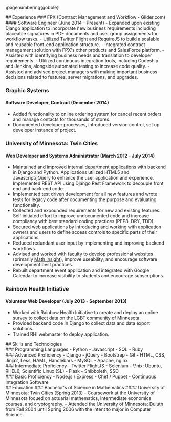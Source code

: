 \pagenumbering{gobble}

<div class='row' id='experience'>
<div class='col-xs-12'>
## Experience
### FPX (Contract Management and Workflow - Glider.com)
#### Software Engineer (June 2014 - Present)
- Expanded upon existing Django application to incorporate new business requirements including placeable signatures in PDF documents and user group assignments for workflow tasks.
- Utilized Twitter Flight and RequireJS to build a scalable and reusable front-end application structure.
- Integrated contract management solution with FPX's other products and SalesForce platform.
- Assisted with identifying business needs and translation to developer requirements.
- Utilized continuous integration tools, including Codeship and Jenkins, alongside automated testing to increase code quality.
- Assisted and advised project managers with making important business decisions related to features, server migrations, and upgrades.

### Graphic Systems
#### Software Developer, Contract (December 2014)
- Added functionality to online ordering system for cancel recent orders and manage contacts for thousands of stores.
- Documented developer processes, introduced version control, set up developer instance of project.

### University of Minnesota: Twin Cities
#### Web Developer and Systems Administrator (March 2012 - July 2014)
- Maintained and improved internal department applications with backend in Django and Python. Applications utilized HTML5 and Javascript/jQuery to enhance the user application and experience. Implemented REST API using Django Rest Framework to decouple front end and back end code.
- Implemented test driven development for all new features and wrote tests for legacy code after documenting the purpose and evaluating functionality.
- Collected and expounded requirements for new and existing features. Self initiated effort to improve undocumented code and increase compliancy with best standard coding practices (PEP8, DRY, TDD).
- Secured web applications by introducing and working with application owners and users to define access controls to specific parts of their applications.
- Reduced redundant user input by implementing and improving backend workflows.
- Advised and worked with faculty to develop professional websites (primarily [Math Insight](http://mathinsight.org)), improve useability, and encourage software development best practices.
- Rebuilt department event application and integrated with Google Calendar to increase visibility to students and encourage subscriptions.

### Rainbow Health Initiative
#### Volunteer Web Developer (July 2013 - September 2013)
- Worked with Rainbow Health Initiative to create and deploy an online survey to collect data on the LGBT community of Minnesota.
- Provided backend code in Django to collect data and data export solutions.
- Trained RHI webmaster to deploy application.
</div><!-- .col-xs-12 -->
</div><!-- #experience -->

<div id='skills' class='row'>
<div class='col-xs-12'>
## Skills and Technologies
<div id='programming-languages' class='proficiency col-xs-12 col-lg-6'>
### Programming Languages
- Python
- Javascript
- SQL
- Ruby
</div><!-- #programming-lanagues -->

<div id='advanced' class='proficiency col-xs-12 col-lg-6'>
### Advanced Proficiency
- Django
- jQuery
- Bootstrap
- Git
- HTML, CSS, Jinja2, Less, HAML, Handlebars
- MySQL
- Apache, nginx
</div><!-- #advanced -->

<div id='intermediate' class='proficiency col-xs-12 col-lg-6'>
### Intermediate Proficiency
- Twitter FlightJS
- Selenium
- \*nix: Ubuntu, RHEL6, Scientific Linux (SL)
- Flask
- Shibboleth, SSO
</div><!-- #intermediate -->

<div id='basic' class='proficiency col-xs-12 col-lg-6'>
### Basic Proficiency
- Node.js / Express
- Chef / Puppet
- Continuous Integration Software
</div><!-- #basic -->
</div><!-- .col-xs-12 -->
</div><!-- #skills -->

<div id='education' class='row'>
<div class='col-xs-12'>
## Education
### Bachelor's of Science in Mathematics
#### University of Minnesota: Twin Cities (Spring 2013)
- Coursework at the University of Minnesota focued on actuarial mathematics, intermediate economics courses, and cryptography.
- Attended the University of Minnesota: Duluth from Fall 2004 until Spring 2006 with the intent to major in Computer Science.
</div><!-- .col-xs-12 -->
</div><!-- #education -->
